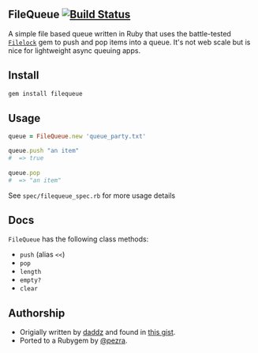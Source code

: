 

## FileQueue [![Build Status](https://travis-ci.org/pezra/filequeue.svg)](https://travis-ci.org/pezra/filequeue)
A simple file based queue written in Ruby that uses the battle-tested [`Filelock`](https://github.com/sheerun/filelock) gem to push and pop items into a queue. It's not web scale but is nice for lightweight async queuing apps.

## Install

```ruby
gem install filequeue
```

## Usage

```ruby
queue = FileQueue.new 'queue_party.txt'

queue.push "an item"
#  => true
      
queue.pop
#  => "an item"
```

See `spec/filequeue_spec.rb` for more usage details

## Docs

`FileQueue` has the following class methods:

* `push` (alias `<<`)
* `pop`
* `length`
* `empty?`
* `clear`

## Authorship

* Origially written by [daddz](http://www.github.com/daddz) and found in [this gist](https://gist.github.com/352509).
* Ported to a Rubygem by [@pezra](https://github.com/pezra).
